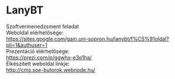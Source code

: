 # LanyBT
Szoftvermenedzsment feladat\
Weboldal elérhetősége: \
https://sites.google.com/gain.uni-sopron.hu/lanybt/f%C5%91oldal?pli=1&authuser=1 \
Prezentáció elérhetősége: \
https://prezi.com/p/ggwhx-e3o1ha/ \
Elkészített weboldal linkje: \
http://cms.soe-butorok.webnode.hu/ 

